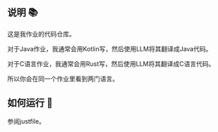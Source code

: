## 说明 📚

这是我作业的代码仓库。

对于Java作业，我通常会用Kotlin写，然后使用LLM将其翻译成Java代码。

对于C语言作业，我通常会用Rust写，然后使用LLM将其翻译成C语言代码。

所以你会在同一个作业里看到两门语言。

## 如何运行 🔨

参阅justfile。
